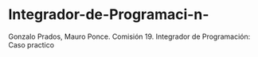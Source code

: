 # Integrador-de-Programaci-n-
Gonzalo Prados, Mauro Ponce. Comisión 19. Integrador de Programación: Caso practico
